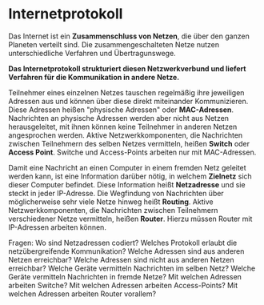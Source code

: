# Internetprotokoll

Das Internet ist ein **Zusammenschluss von Netzen**, die über den ganzen Planeten verteilt sind. Die zusammengeschalteten Netze nutzen unterschiedliche Verfahren und Übertragunswege.

**Das Internetprotokoll strukturiert diesen Netzwerkverbund und liefert Verfahren für die Kommunikation in andere Netze.**

Teilnehmer eines einzelnen Netzes tauschen regelmäßig ihre jeweiligen Adressen aus und können über diese direkt miteinander Kommunizieren. Diese Adressen heißen "physische Adressen" oder **MAC-Adressen**. Nachrichten an physische Adressen werden aber nicht aus Netzen herausgeleitet, mit ihnen können keine Teilnehmer in anderen Netzen angesprochen werden. Aktive Netzwerkkomponenten, die Nachrichten zwischen Teilnehmern des selben Netzes vermitteln, heißen **Switch** oder **Access Point**. Switche und Access-Points arbeiten nur mit MAC-Adressen.

Damit eine Nachricht an einen Computer in einem fremden Netz geleitet werden kann, ist eine Information darüber nötig, in welchem **Zielnetz** sich dieser Computer befindet. Diese Information heißt **Netzadresse** und sie steckt in jeder IP-Adresse. Die Wegfindung von Nachrichten über möglicherweise sehr viele Netze hinweg heißt **Routing**. Aktive Netzwerkkomponenten, die Nachrichten zwischen Teilnehmern verschiedener Netze vermitteln, heißen **Router**. Hierzu müssen Router mit IP-Adressen arbeiten können. 




Fragen: 
Wo sind Netzadressen codiert?
Welches Protokoll erlaubt die netzübergreifende Kommunikation?
Welche Adressen sind aus anderen Netzen erreichbar?
Welche Adressen sind nicht aus anderen Netzen erreichbar?
Welche Geräte vermitteln Nachrichten im selben Netz?
Welche Geräte vermitteln Nachrichten in fremde Netze?
Mit welchen Adressen arbeiten Switche?
Mit welchen Adressen arbeiten Access-Points?
Mit welchen Adressen arbeiten Router vorallem?
